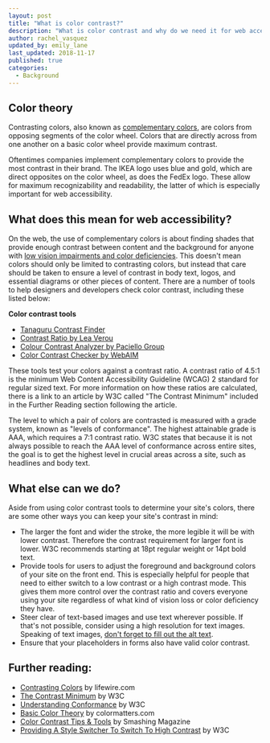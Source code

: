 ```yaml
---
layout: post
title: "What is color contrast?"
description: "What is color contrast and why do we need it for web accessibility?"
author: rachel_vasquez
updated_by: emily_lane
last_updated: 2018-11-17
published: true
categories:
  - Background
---
```


## Color theory

Contrasting colors, also known as [complementary colors](https://en.wikipedia.org/wiki/Complementary_colors), are colors from opposing segments of the color wheel. Colors that are directly across from one another on a basic color wheel provide maximum contrast.

Oftentimes companies implement complementary colors to provide the most contrast in their brand. The IKEA logo uses blue and gold, which are direct opposites on the color wheel, as does the FedEx logo. These allow for maximum recognizability and readability, the latter of which is especially important for web accessibility.

## What does this mean for web accessibility?

On the web, the use of complementary colors is about finding shades that provide enough contrast between content and the background for anyone with [low vision impairments and color deficiencies](https://a11yproject.com/posts/understanding-visual-impairment/). This doesn't mean colors should only be limited to contrasting colors, but instead that care should be taken to ensure a level of contrast in body text, logos, and essential diagrams or other pieces of content. There are a number of tools to help designers and developers check color contrast, including these listed below:

**Color contrast tools**

- [Tanaguru Contrast Finder](http://contrast-finder.tanaguru.com/)
- [Contrast Ratio by Lea Verou](http://leaverou.github.io/contrast-ratio/)
- [Colour Contrast Analyzer by Paciello Group](https://developer.paciellogroup.com/resources/contrastanalyser/)
- [Color Contrast Checker by WebAIM](https://webaim.org/resources/contrastchecker/)

These tools test your colors against a contrast ratio. A contrast ratio of 4.5:1 is the minimum Web Content Accessibility Guideline (WCAG) 2 standard for regular sized text. For more information on how these ratios are calculated, there is a link to an article by W3C called "The Contrast Minimum" included in the Further Reading section following the article.

The level to which a pair of colors are contrasted is measured with a grade system, known as "levels of conformance". The highest attainable grade is AAA, which requires a 7:1 contrast ratio. W3C states that because it is not always possible to reach the AAA level of conformance across entire sites, the goal is to get the highest level in crucial areas across a site, such as headlines and body text.

## What else can we do?

Aside from using color contrast tools to determine your site's colors, there are some other ways you can keep your site's contrast in mind:

- The larger the font and wider the stroke, the more legible it will be with lower contrast. Therefore the contrast requirement for larger font is lower. W3C recommends starting at 18pt regular weight or 14pt bold text.
- Provide tools for users to adjust the foreground and background colors of your site on the front end. This is especially helpful for people that need to either switch to a low contrast or a high contrast mode. This gives them more control over the contrast ratio and covers everyone using your site regardless of what kind of vision loss or color deficiency they have.
- Steer clear of text-based images and use text wherever possible. If that's not possible, consider using a high resolution for text images. Speaking of text images, [don't forget to fill out the alt text](https://a11yproject.com/posts/alt-text/).
- Ensure that your placeholders in forms also have valid color contrast.

## Further reading:

- [Contrasting Colors](https://www.lifewire.com/contrasting-colors-in-design-1078274) by lifewire.com
- [The Contrast Minimum](https://www.w3.org/TR/UNDERSTANDING-WCAG20/visual-audio-contrast-contrast.html) by W3C
- [Understanding Conformance](https://www.w3.org/TR/UNDERSTANDING-WCAG20/conformance.html#uc-levels-head) by W3C
- [Basic Color Theory](https://www.colormatters.com/color-and-design/basic-color-theory) by colormatters.com
- [Color Contrast Tips & Tools](https://www.smashingmagazine.com/2014/10/color-contrast-tips-and-tools-for-accessibility/) by Smashing Magazine
- [Providing A Style Switcher To Switch To High Contrast](https://www.w3.org/TR/2015/NOTE-WCAG20-TECHS-20150226/SL13) by W3C
